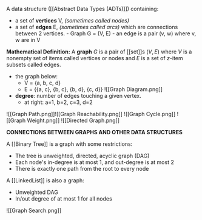A data structure ([[Abstract Data Types (ADTs)]]) containing:
- a set of **vertices** V, *(sometimes called nodes)*
- a set of **edges** E, *(sometimes called arcs)*
	which are connections between 2 vertices.
		- Graph G = (V, E)
		- an edge is a pair (v, w) where v, w are in V

**Mathematical Definition:** A **graph** $G$ is a pair of [[set]]s $(V, E)$ where $V$ is a nonempty set of items called vertices or nodes and $E$ is a set of $z$-item subsets called edges.

- the graph below:
	- V = {a, b, c, d}
	- E = {{a, c}, {b, c}, {b, d}, {c, d}}
![[Graph Diagram.png]]
- **degree**: number of edges touching a given vertex.
	- at right: a=1, b=2, c=3, d=2

![[Graph Path.png]]![[Graph Reachability.png]]
![[Graph Cycle.png]]
![[Graph Weight.png]]
![[Directed Graph.png]]

**CONNECTIONS BETWEEN GRAPHS AND OTHER DATA STRUCTURES**

A [[Binary Tree]] is a graph with some restrictions:
- The tree is unweighted, directed, acyclic graph (DAG)
- Each node's in-degree is at most 1, and out-degree is at most 2
- There is exactly one path from the root to every node

A [[LinkedList]] is also a graph:
- Unweighted DAG
- In/out degree of at most 1 for all nodes

![[Graph Search.png]]



